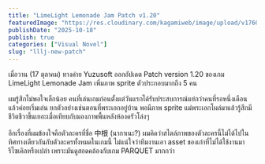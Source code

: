 ```yaml
---
title: "LimeLight Lemonade Jam Patch v1.20"
featuredImage: "https://res.cloudinary.com/kagamiweb/image/upload/v1760778429/blog.coregamehd.com/lllj-new-patch_xjqytk.jpg"
publishDate: "2025-10-18"
publish: true
categories: ["Visual Novel"]
slug: "lllj-new-patch"
---
```


เมื่อวาน (17 ตุลาคม) ทางค่าย Yuzusoft ออกอัปเดต Patch version 1.20 ของเกม LimeLight Lemonade Jam เพิ่มภาพ sprite ตัวประกอบมากถึง 5 คน

ผมรู้สึกไม่พอใจเล็กน้อย คนที่เล่นเกมก่อนตั้งแต่วันแรกได้รับประสบการณ์แย่กว่าคนที่รอหนึ่งเดือนแล้วค่อยเริ่มเล่น ยกตัวอย่างเช่นตอนที่พระเอกอยู่บ้าน พอมีภาพ sprite แม่พระเอกโผล่มาแล้วรู้สึกมีชีวิตชีวาขึ้นเยอะเมื่อเทียบกับมองภาพพื้นหลังห้องครัวโล่งๆ

อีกเรื่องที่ผมข้องใจคือตัวละครที่ชื่อ 中根 (นากาเนะ?) ผมคิดว่าสไตล์ภาพของตัวละครนี้ไม่ได้ไปในทิศทางเดียวกันกับตัวละครทั้งหมดในเกมนี้ ไม่แน่ใจว่าทีมงานเอา asset ของเก่าที่ไม่ได้ใช้งานมารีไซเคิลหรือเปล่า เพราะมันดูสอดคล้องกับเกม PARQUET มากกว่า